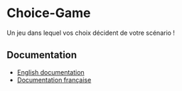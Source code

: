 # Choice-Game

Un jeu dans lequel vos choix décident de votre scénario !

## Documentation

* [English documentation](doc/en/Documentation.md#documentation)
* [Documentation française](doc/fr/Documentation.md#documentation)
